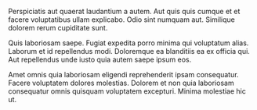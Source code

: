 Perspiciatis aut quaerat laudantium a autem. Aut quis quis cumque et et facere voluptatibus ullam explicabo. Odio sint numquam aut. Similique dolorem rerum cupiditate sunt.
 Quis laboriosam saepe. Fugiat expedita porro minima qui voluptatum alias. Laborum et id repellendus modi. Doloremque ea blanditiis ea ex officia qui. Aut repellendus unde iusto quia autem saepe ipsum eos.
 Amet omnis quia laboriosam eligendi reprehenderit ipsam consequatur. Facere voluptatem dolores molestias. Dolorem et non quia laboriosam consequatur omnis quisquam voluptatem excepturi. Minima molestiae hic ut.
